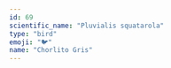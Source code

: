 ```yaml
---
id: 69
scientific_name: "Pluvialis squatarola"
type: "bird"
emoji: "🐦"
name: "Chorlito Gris"
---
```

